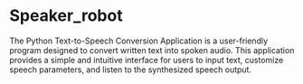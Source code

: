 # Speaker_robot
The Python Text-to-Speech Conversion Application is a user-friendly program designed to convert written text into spoken audio. This application provides a simple and intuitive interface for users to input text, customize speech parameters, and listen to the synthesized speech output.
